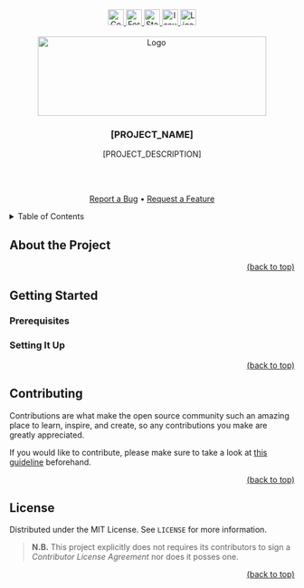 <div id="top"></div>

<div align="center">
  <a href="https://github.com/Serpentiel/template/graphs/contributors">
    <img src="https://img.shields.io/github/contributors/Serpentiel/template.svg?style=for-the-badge" alt="Contributors" height="28">
  </a>
  <a href="https://github.com/Serpentiel/template/network/members">
    <img src="https://img.shields.io/github/forks/Serpentiel/template.svg?style=for-the-badge" alt="Forks" height="28">
  </a>
  <a href="https://github.com/Serpentiel/template/stargazers">
    <img src="https://img.shields.io/github/stars/Serpentiel/template.svg?style=for-the-badge" alt="Stars" height="28">
  </a>
  <a href="https://github.com/Serpentiel/template/issues">
    <img src="https://img.shields.io/github/issues/Serpentiel/template.svg?style=for-the-badge" alt="Issues" height="28">
  </a>
  <a href="LICENSE">
    <img src="https://img.shields.io/github/license/Serpentiel/template.svg?style=for-the-badge" alt="License" height="28">
  </a>
  <br>
  <br>
  <a href="https://github.com/Serpentiel/template">
    <img src="../repo-assets/README.md/logo.png" alt="Logo" width="404" height="140">
  </a>
  <h3>[PROJECT_NAME]</h3>
  <p>[PROJECT_DESCRIPTION]</p>
  <br>
  <br>
  <p>
    <a href="https://github.com/Serpentiel/template/issues/new?labels=bug">Report a Bug</a> &bullet; <a href="https://github.com/Serpentiel/template/issues/new?labels=enhancement">Request a Feature</a>
  </p>
</div>
<details>
  <summary>Table of Contents</summary>
  <ul>
    <li>
      <a href="#about-the-project">1. About this Project</a>
    </li>
    <li>
      <a href="#getting-started">2. Getting Started</a>
      <ul>
        <li>
          <a href="#prerequisites">2.1. Prerequisites</a>
        </li>
        <li>
          <a href="#setting-it-up">2.2. Setting It Up</a>
        </li>
      </ul>
    </li>
    <li>
      <a href="#contributing">3. Contributing</a>
    </li>
    <li>
      <a href="#license">4. License</a>
    </li>
  </ul>
</details>

## About the Project

<!-- TODO -->

<p align="right"><a href="#top">(back to top)</a></p>

## Getting Started

<!-- TODO -->

### Prerequisites

<!-- TODO -->

### Setting It Up

<!-- TODO -->

<p align="right"><a href="#top">(back to top)</a></p>

## Contributing

Contributions are what make the open source community such an amazing place to learn, inspire, and create, so any
contributions you make are greatly appreciated.

If you would like to contribute, please make sure to take a look
at [this guideline](https://github.com/Serpentiel/template/blob/main/CONTRIBUTING.md) beforehand.

<p align="right"><a href="#top">(back to top)</a></p>

## License

Distributed under the MIT License. See `LICENSE` for more information.

> **N.B.** This project explicitly does not requires its contributors to sign a _Contributor License Agreement_ nor does
> it posses one.

<p align="right"><a href="#top">(back to top)</a></p>
